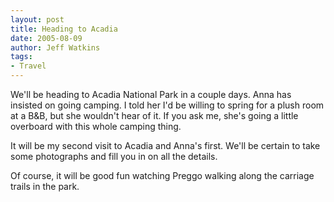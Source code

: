 ```yaml
---
layout: post
title: Heading to Acadia
date: 2005-08-09
author: Jeff Watkins
tags:
- Travel
---
```


We'll be heading to Acadia National Park in a couple days. Anna has insisted on going camping. I told her I'd be willing to spring for a plush room at a B&B, but she wouldn't hear of it. If you ask me, she's going a little overboard with this whole camping thing.

It will be my second visit to Acadia and Anna's first. We'll be certain to take some photographs and fill you in on all the details.

Of course, it will be good fun watching Preggo walking along the carriage trails in the park.